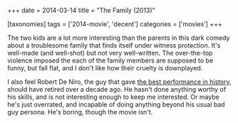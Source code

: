 +++
date = 2014-03-14
title = "The Family (2013)"

[taxonomies]
tags = ['2014-movie', 'decent']
categories = ['movies']
+++

The two kids are a lot more interesting than the parents in this dark
comedy about a troublesome family that finds itself under witness
protection. It\'s well-made (and well-shot) but not very well-written.
The over-the-top violence imposed the each of the family members are
supposed to be funny, but fall flat, and I don\'t like how their cruelty
is downplayed.

I also feel Robert De Niro, the guy that gave [the best performance in
history], should have retired over a decade ago. He hasn\'t done
anything worthy of his skills, and is not interesting enough to keep me
interested. Or maybe he\'s just overrated, and incapable of doing
anything beyond his usual bad guy persona. He\'s boring, though the
movie isn\'t.

  [the best performance in history]: http://movies.tshepang.net/top-movie-performances
